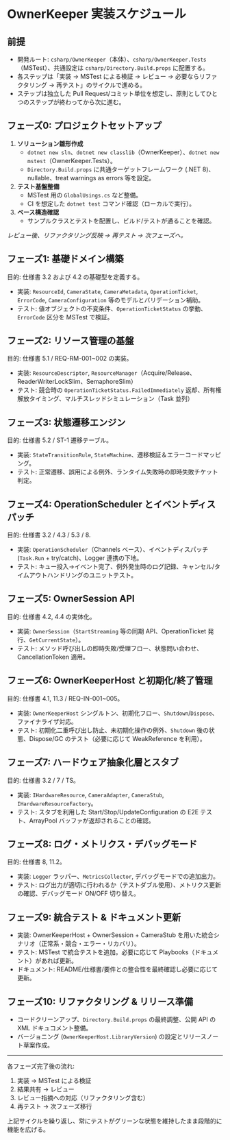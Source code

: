 # OwnerKeeper 実装スケジュール

## 前提
- 開発ルート: `csharp/OwnerKeeper`（本体）、`csharp/OwnerKeeper.Tests`（MSTest）、共通設定は `csharp/Directory.Build.props` に配置する。
- 各ステップは「実装 → MSTest による検証 → レビュー → 必要ならリファクタリング → 再テスト」のサイクルで進める。
- ステップは独立した Pull Request/コミット単位を想定し、原則としてひとつのステップが終わってから次に進む。

## フェーズ0: プロジェクトセットアップ
1. **ソリューション雛形作成**
   - `dotnet new sln`、`dotnet new classlib`（OwnerKeeper）、`dotnet new mstest`（OwnerKeeper.Tests）。
   - `Directory.Build.props` に共通ターゲットフレームワーク (.NET 8)、nullable、treat warnings as errors 等を設定。
2. **テスト基盤整備**
   - MSTest 用の `GlobalUsings.cs` など整備。
   - CI を想定した `dotnet test` コマンド確認（ローカルで実行）。
3. **ベース構造確認**
   - サンプルクラスとテストを配置し、ビルド/テストが通ることを確認。

*レビュー後、リファクタリング反映 → 再テスト → 次フェーズへ。*

## フェーズ1: 基礎ドメイン構築
目的: 仕様書 3.2 および 4.2 の基礎型を定義する。
- 実装: `ResourceId`, `CameraState`, `CameraMetadata`, `OperationTicket`, `ErrorCode`, `CameraConfiguration` 等のモデルとバリデーション補助。
- テスト: 値オブジェクトの不変条件、`OperationTicketStatus` の挙動、`ErrorCode` 区分を MSTest で検証。

## フェーズ2: リソース管理の基盤
目的: 仕様書 5.1 / REQ-RM-001~002 の実装。
- 実装: `ResourceDescriptor`, `ResourceManager`（Acquire/Release、ReaderWriterLockSlim、SemaphoreSlim）
- テスト: 競合時の `OperationTicketStatus.FailedImmediately` 返却、所有権解放タイミング、マルチスレッドシミュレーション（Task 並列）

## フェーズ3: 状態遷移エンジン
目的: 仕様書 5.2 / ST-1 遷移テーブル。
- 実装: `StateTransitionRule`, `StateMachine`、遷移検証＆エラーコードマッピング。
- テスト: 正常遷移、誤用による例外、ランタイム失敗時の即時失敗チケット判定。

## フェーズ4: OperationScheduler とイベントディスパッチ
目的: 仕様書 3.2 / 4.3 / 5.3 / 8.
- 実装: `OperationScheduler`（Channels ベース）、イベントディスパッチ (`Task.Run` + try/catch)、Logger 連携の下地。
- テスト: キュー投入→イベント完了、例外発生時のログ記録、キャンセル/タイムアウトハンドリングのユニットテスト。

## フェーズ5: OwnerSession API
目的: 仕様書 4.2, 4.4 の実体化。
- 実装: `OwnerSession`（`StartStreaming` 等の同期 API、OperationTicket 発行、`GetCurrentState`）。
- テスト: メソッド呼び出しの即時失敗/受理フロー、状態問い合わせ、CancellationToken 適用。

## フェーズ6: OwnerKeeperHost と初期化/終了管理
目的: 仕様書 4.1, 11.3 / REQ-IN-001~005。
- 実装: `OwnerKeeperHost` シングルトン、初期化フロー、`Shutdown`/`Dispose`、ファイナライザ対応。
- テスト: 初期化二重呼び出し防止、未初期化操作の例外、`Shutdown` 後の状態、Dispose/GC のテスト（必要に応じて WeakReference を利用）。

## フェーズ7: ハードウェア抽象化層とスタブ
目的: 仕様書 3.2 / 7 / TS。
- 実装: `IHardwareResource`, `CameraAdapter`, `CameraStub`, `IHardwareResourceFactory`。
- テスト: スタブを利用した Start/Stop/UpdateConfiguration の E2E テスト、ArrayPool バッファが返却されることの確認。

## フェーズ8: ログ・メトリクス・デバッグモード
目的: 仕様書 8, 11.2。
- 実装: `Logger` ラッパー、`MetricsCollector`, デバッグモードでの追加出力。
- テスト: ログ出力が適切に行われるか（テストダブル使用）、メトリクス更新の確認、デバッグモード ON/OFF 切り替え。

## フェーズ9: 統合テスト & ドキュメント更新
- 実装: OwnerKeeperHost + OwnerSession + CameraStub を用いた統合シナリオ（正常系・競合・エラー・リカバリ）。
- テスト: MSTest で統合テストを追加。必要に応じて Playbooks（ドキュメント）があれば更新。
- ドキュメント: README/仕様書/要件との整合性を最終確認し必要に応じて更新。

## フェーズ10: リファクタリング & リリース準備
- コードクリーンアップ、`Directory.Build.props` の最終調整、公開 API の XML ドキュコメント整備。
- バージョニング (`OwnerKeeperHost.LibraryVersion`) の設定とリリースノート草案作成。

---
各フェーズ完了後の流れ:
1. 実装 → MSTest による検証
2. 結果共有 → レビュー
3. レビュー指摘への対応（リファクタリング含む）
4. 再テスト → 次フェーズ移行

上記サイクルを繰り返し、常にテストがグリーンな状態を維持したまま段階的に機能を広げる。
